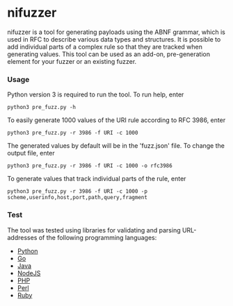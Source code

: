 # nifuzzer
nifuzzer is a tool for generating payloads using the ABNF grammar, which is used in RFC to describe various data types and structures. It is possible to add individual parts of a complex rule so that they are tracked when generating values. This tool can be used as an add-on, pre-generation element for your fuzzer or an existing fuzzer.

### Usage
Python version 3 is required to run the tool. To run help, enter
```
python3 pre_fuzz.py -h
```
To easily generate 1000 values of the URI rule according to RFC 3986, enter
```
python3 pre_fuzz.py -r 3986 -f URI -c 1000
```
The generated values by default will be in the 'fuzz.json' file. To change the output file, enter
```
python3 pre_fuzz.py -r 3986 -f URI -c 1000 -o rfc3986
```
To generate values that track individual parts of the rule, enter
```
python3 pre_fuzz.py -r 3986 -f URI -c 1000 -p scheme,userinfo,host,port,path,query,fragment
```

### Test
The tool was tested using libraries for validating and parsing URL-addresses of the following programming languages:
* [Python](test/python/)
* [Go](test/golang/)
* [Java](test/java/)
* [NodeJS](test/nodejs/)
* [PHP](test/php/)
* [Perl](test/perl/)
* [Ruby](test/ruby/)
